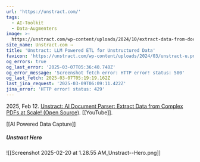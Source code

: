 ```yaml
---
url: 'https://unstract.com/'
tags:
  - AI-Toolkit
  - Data-Augmenters
image: >-
  https://unstract.com/wp-content/uploads/2024/10/extract-data-from-documents-with-unstract.png
site_name: Unstract.com →
title: 'Unstract: LLM Powered ETL for Unstructured Data'
favicon: 'https://unstract.com/wp-content/uploads/2024/03/unstract-u.png'
og_errors: true
og_last_error: '2025-03-07T05:36:40.748Z'
og_error_message: 'Screenshot fetch error: HTTP error! status: 500'
og_last_fetch: 2025-03-07T05:19:19.162Z
last_jina_request: '2025-03-09T06:09:11.422Z'
jina_error: 'HTTP error! status: 429'
---
```

2025, Feb 12. [Unstract: AI Document Parser: Extract Data from Complex PDFs at Scale! (Open Source)](https://youtu.be/Ymq8o7FSoVc?si=5VZE2VbjqdF_-dgO). [[YouTube]].

[[AI Powered Data Capture]]

##### Unstract Hero
![[Screenshot 2025-02-20 at 1.28.55 AM_Unstract--Hero.png]]
